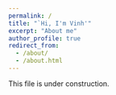 ```yaml
---
permalink: /
title: "`Hi, I'm Vinh'"
excerpt: "About me"
author_profile: true
redirect_from: 
  - /about/
  - /about.html
---
```


This file is under construction.
